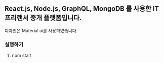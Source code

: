 ## React.js, Node.js, GraphQL, MongoDB 를 사용한 IT프리랜서 중개 플랫폼입니다.

디자인은 Material.ui를 사용하였습니다.

### 실행하기
1. npm start


